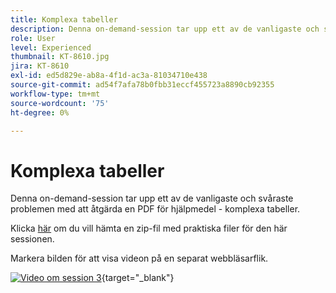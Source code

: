 ```yaml
---
title: Komplexa tabeller
description: Denna on-demand-session tar upp ett av de vanligaste och svåraste problemen med att åtgärda en PDF för hjälpmedel - komplexa tabeller
role: User
level: Experienced
thumbnail: KT-8610.jpg
jira: KT-8610
exl-id: ed5d829e-ab8a-4f1d-ac3a-81034710e438
source-git-commit: ad54f7afa78b0fbb31eccf455723a8890cb92355
workflow-type: tm+mt
source-wordcount: '75'
ht-degree: 0%

---
```


# Komplexa tabeller

Denna on-demand-session tar upp ett av de vanligaste och svåraste problemen med att åtgärda en PDF för hjälpmedel - komplexa tabeller.

Klicka [här](../assets/accessibilitysession3.zip) om du vill hämta en zip-fil med praktiska filer för den här sessionen.

Markera bilden för att visa videon på en separat webbläsarflik.

[![Video om session 3](../assets/Accessibilitysession3_YT.png)](https://youtu.be/kcM_jyHGd6Y){target="_blank"}

